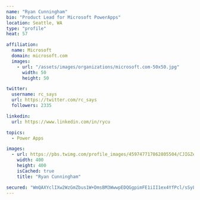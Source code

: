 ```yaml
---
name: "Ryan Cunningham"
bio: "Product Lead for Microsoft PowerApps"
location: Seattle, WA
type: "profile"
heat: 57

affiliation:
  name: Microsoft
  domain: microsoft.com
  images:
    - url: "/assets/images/organizations/microsoft.com-50x50.jpg"
      width: 50
      height: 50

twitter:
  username: rc_says
  url: https://twitter.com/rc_says
  followers: 2335

linkedin:
  url: https://www.linkedin.com/in/rycu

topics:
  - Power Apps

images:
  - url: https://pbs.twimg.com/profile_images/459747717862805504/CJIGZejd_400x400.png
    width: 400
    height: 400
    isCached: true
    title: "Ryan Cunningham"

secured: "WmQAXYclIXw2WzGmZbus1W+DmsBM3WwwpEDQGgpimFE1iII1ex4YfPcl/sSyL3YkF2KqU5siVKNUaLcSIFVffHDA/fyRDtECyXz1YVwjEvyJJAHMGqnCsPsa7PcNYo9lsAYmceh6ODBQVZQhEf3Fd1oAEI/b/jmqEbFMk5ihIHtZLTDCe1vrONVuQRLD/9NlkVOirFurkItKqWa8vu3NzmDl30UEfS54ocvFeYr6pTZcC6qA1NMxD7NvI9tgIesEKuVVDLCLIPBIwHS7hj0YNRWrYP5dRrZvOoWI+m3hED/CNSaBwapLBtSa6EJfXguuTgo1sVlZI0MrDe5iZP+0/DZV1FsyKMP1rtqbMH37p/0lbTRwQglWQkm+c4TECvXr8D4vq7OPUig3yS7WOysjbtZJBq2CpMvgR+dN5zlyV3k=;8iarb3iR3vEbaLzzMEDuqA=="
---
```


